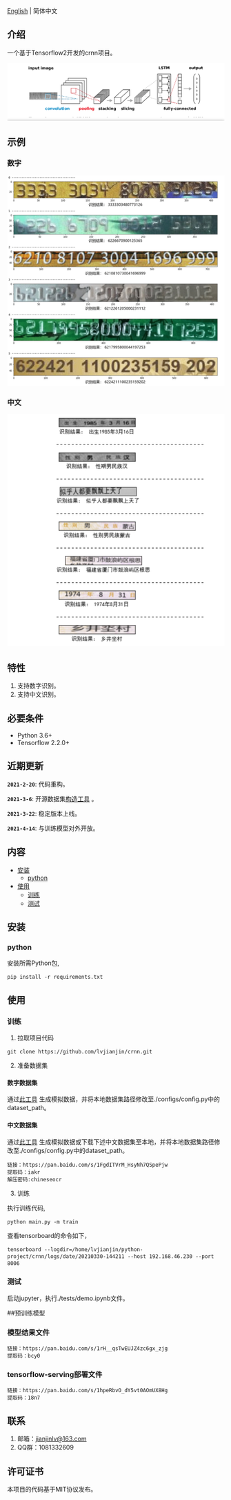 [English](readme.md) | 简体中文

## 介绍

一个基于Tensorflow2开发的crnn项目。

![model](./docs/image/model.png)

## 示例

### 数字

![number](./docs/image/demo_number.jpg)

### 中文

![chinese](./docs/image/demo_chinese.png) 

## 特性

1. 支持数字识别。
2. 支持中文识别。

## 必要条件

- Python 3.6+
- Tensorflow 2.2.0+

## 近期更新

**`2021-2-20`**: 代码重构。

**`2021-3-6`**: 开源数据集[构造工具](https://github.com/lvjianjin/TextRecognitionDataGenerator) 。

**`2021-3-22`**: 稳定版本上线。

**`2021-4-14`**: 与训练模型对外开放。

## 内容

- [安装](#安装)
    - [python](#python)
- [使用](#使用)
    - [训练](#训练)
    - [测试](#测试)
    
## 安装

### python

安装所需Python包,
```
pip install -r requirements.txt
```

## 使用

### 训练
1. 拉取项目代码

```
git clone https://github.com/lvjianjin/crnn.git
```
2. 准备数据集

#### 数字数据集

通过[此工具](https://github.com/lvjianjin/TextRecognitionDataGenerator) 生成模拟数据，并将本地数据集路径修改至./configs/config.py中的dataset_path。

#### 中文数据集

通过[此工具](https://github.com/lvjianjin/TextRecognitionDataGenerator) 生成模拟数据或下载下述中文数据集至本地，并将本地数据集路径修改至./configs/config.py中的dataset_path。
```
链接：https://pan.baidu.com/s/1FgdITVrM_HsyNh7QSpePjw 
提取码：iakr
解压密码:chineseocr
```

3. 训练

执行训练代码,
```
python main.py -m train
```
查看tensorboard的命令如下，
```commandline
tensorboard --logdir=/home/lvjianjin/python-project/crnn/logs/date/20210330-144211 --host 192.168.46.230 --port 8006
```

### 测试

启动jupyter，执行./tests/demo.ipynb文件。

##预训练模型

### 模型结果文件

```commandline
链接：https://pan.baidu.com/s/1rH__qsTwEUJZ4zc6gx_zjg 
提取码：bcy0
```

### tensorflow-serving部署文件

```commandline
链接：https://pan.baidu.com/s/1hpeRbvO_dY5vt0AOmUX8Hg 
提取码：18n7 
```

## 联系

1. 邮箱：jianjinlv@163.com
2. QQ群：1081332609

## 许可证书

本项目的代码基于MIT协议发布。